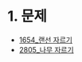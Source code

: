 # 1. 문제

- [1654_랜선 자르기](https://www.acmicpc.net/problem/1654)
- [2805_나무 자르기](https://www.acmicpc.net/problem/2805)